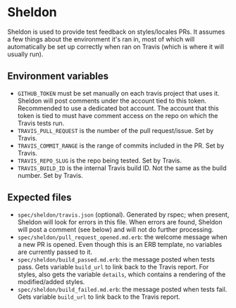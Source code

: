 # Sheldon

Sheldon is used to provide test feedback on styles/locales PRs. It
assumes a few things about the environment it's ran in, most of
which will automatically be set up correctly when ran on Travis
(which is where it will usually run).

## Environment variables

* `GITHUB_TOKEN` must be set manually on each travis project that uses it. Sheldon will post comments under the account tied to this token. Recommended to use a dedicated bot account. The account that this token is tied to must have comment access on the repo on which the Travis tests run.
* `TRAVIS_PULL_REQUEST` is the number of the pull request/issue. Set by Travis.
* `TRAVIS_COMMIT_RANGE` is the range of commits included in the PR. Set by Travis.
* `TRAVIS_REPO_SLUG` is the repo being tested. Set by Travis.
* `TRAVIS_BUILD_ID` is the internal Travis build ID. Not the same as the build number. Set by Travis.

## Expected files

* `spec/sheldon/travis.json` (optional). Generated by rspec; when present, Sheldon will look for errors in this file. When errors are found, Sheldon will post a comment (see below) and will not do further processing.
* `spec/sheldon/pull_request_opened.md.erb`: the welcome message when a new PR is opened. Even though this is an ERB template, no variables are currently passed to it.
* `spec/sheldon/build_passed.md.erb`: the message posted when tests pass. Gets variable `build_url` to link back to the Travis report. For styles, also gets the variable `details`, which contains a rendering of the modified/added styles.
* `spec/sheldon/build_failed.md.erb`: the message posted when tests fail. Gets variable `build_url` to link back to the Travis report.
